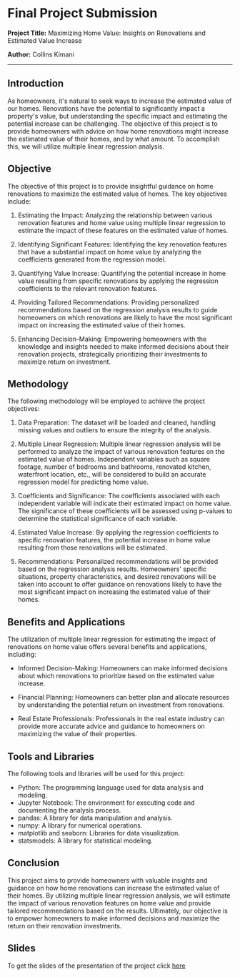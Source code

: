 # Final Project Submission

**Project Title:** Maximizing Home Value: Insights on Renovations and Estimated Value Increase

**Author:** Collins Kimani

---

## Introduction

As homeowners, it's natural to seek ways to increase the estimated value of our homes. Renovations have the potential to significantly impact a property's value, but understanding the specific impact and estimating the potential increase can be challenging. The objective of this project is to provide homeowners with advice on how home renovations might increase the estimated value of their homes, and by what amount. To accomplish this, we will utilize multiple linear regression analysis.

## Objective

The objective of this project is to provide insightful guidance on home renovations to maximize the estimated value of homes. The key objectives include:

1. Estimating the Impact: Analyzing the relationship between various renovation features and home value using multiple linear regression to estimate the impact of these features on the estimated value of homes.

2. Identifying Significant Features: Identifying the key renovation features that have a substantial impact on home value by analyzing the coefficients generated from the regression model.

3. Quantifying Value Increase: Quantifying the potential increase in home value resulting from specific renovations by applying the regression coefficients to the relevant renovation features.

4. Providing Tailored Recommendations: Providing personalized recommendations based on the regression analysis results to guide homeowners on which renovations are likely to have the most significant impact on increasing the estimated value of their homes.

5. Enhancing Decision-Making: Empowering homeowners with the knowledge and insights needed to make informed decisions about their renovation projects, strategically prioritizing their investments to maximize return on investment.

## Methodology

The following methodology will be employed to achieve the project objectives:

1. Data Preparation: The dataset will be loaded and cleaned, handling missing values and outliers to ensure the integrity of the analysis.

2. Multiple Linear Regression: Multiple linear regression analysis will be performed to analyze the impact of various renovation features on the estimated value of homes. Independent variables such as square footage, number of bedrooms and bathrooms, renovated kitchen, waterfront location, etc., will be considered to build an accurate regression model for predicting home value.

3. Coefficients and Significance: The coefficients associated with each independent variable will indicate their estimated impact on home value. The significance of these coefficients will be assessed using p-values to determine the statistical significance of each variable.

4. Estimated Value Increase: By applying the regression coefficients to specific renovation features, the potential increase in home value resulting from those renovations will be estimated.

5. Recommendations: Personalized recommendations will be provided based on the regression analysis results. Homeowners' specific situations, property characteristics, and desired renovations will be taken into account to offer guidance on renovations likely to have the most significant impact on increasing the estimated value of their homes.

## Benefits and Applications

The utilization of multiple linear regression for estimating the impact of renovations on home value offers several benefits and applications, including:

- Informed Decision-Making: Homeowners can make informed decisions about which renovations to prioritize based on the estimated value increase.

- Financial Planning: Homeowners can better plan and allocate resources by understanding the potential return on investment from renovations.

- Real Estate Professionals: Professionals in the real estate industry can provide more accurate advice and guidance to homeowners on maximizing the value of their properties.

## Tools and Libraries

The following tools and libraries will be used for this project:

- Python: The programming language used for data analysis and modeling.
- Jupyter Notebook: The environment for executing code and documenting the analysis process.
- pandas: A library for data manipulation and analysis.
- numpy: A library for numerical operations.
- matplotlib and seaborn: Libraries for data visualization.
- statsmodels: A library for statistical modeling.

## Conclusion

This project aims to provide homeowners with valuable insights and guidance on how home renovations can increase the estimated value of their homes. By utilizing multiple linear regression analysis, we will estimate the impact of various renovation features on home value and provide tailored recommendations based on the results. Ultimately, our objective is to empower homeowners to make informed decisions and maximize the return on their renovation investments.
## Slides
To get the slides of the presentation of the project click [here](https://docs.google.com/presentation/d/157K3lp7heXrUH7RWhdK8MQQVpDRlyiSFgcISSck1hGo/edit#slide=id.g1e494d4f3af_0_43)